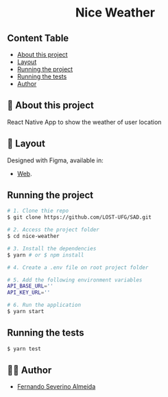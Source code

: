 <h1 align="center">Nice Weather</h1>

## Content Table

- [About this project](#-about-this-project)
- [Layout](#-layout)
- [Running the project](#-running-the-project)
- [Running the tests](#-running-the-tests)
- [Author](#-author)

## 📄 About this project

React Native App to show the weather of user location

## 🎨 Layout

Designed with Figma, available in:

- [Web](https://www.figma.com/file/8vfwHH51457eFWXEP3arMW/Nice-Weather?node-id=0%3A1).

## Running the project

```bash
# 1. Clone thie repo
$ git clone https://github.com/LOST-UFG/SAD.git

# 2. Access the project folder
$ cd nice-weather

# 3. Install the dependencies
$ yarn # or $ npm install

# 4. Create a .env file on root project folder

# 5. Add the following environment variables
API_BASE_URL=''
API_KEY_URL=''

# 6. Run the application
$ yarn start

```

## Running the tests

```bash
$ yarn test

```

## 👨‍💻 Author

- [Fernando Severino Almeida](https://github.com/fernandosev)
